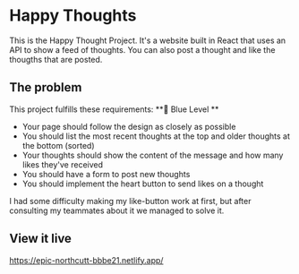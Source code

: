 # Happy Thoughts

This is the Happy Thought Project. It's a website built in React that uses an API to show a feed of thoughts. You can also post a thought and like the thougths that are posted.

## The problem

This project fulfills these requirements:
**🔵  Blue Level **

- Your page should follow the design as closely as possible
- You should list the most recent thoughts at the top and older thoughts at the bottom (sorted)
- Your thoughts should show the content of the message and how many likes they've received
- You should have a form to post new thoughts
- You should implement the heart button to send likes on a thought

I had some difficulty making my like-button work at first, but after consulting my teammates about it we managed to solve it. 

## View it live

https://epic-northcutt-bbbe21.netlify.app/ 